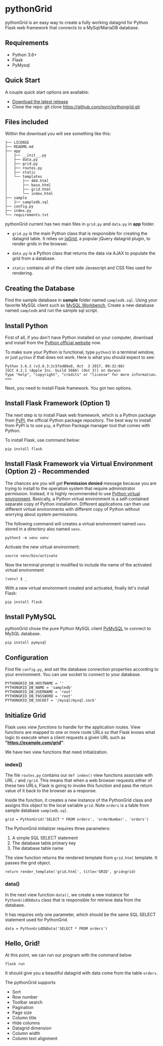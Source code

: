 # pythonGrid

pythonGrid is an easy way to create a fully working datagrid for Python Flask web framework that connects to a MySql/MariaDB database.

## Requirements

* Python 3.6+
* Flask
* PyMysql

## Quick Start

A couple quick start options are available:

* [Download the latest release](https://github.com/pycr/pythongrid/archive/master.zip)
* Clone the repo: git clone https://github.com/pycr/pythongrid.git

## Files included

Within the download you will see something like this:

    ├── LICENSE
    ├── README.md
    ├── app
    │   ├── __init__.py
    │   ├── data.py
    │   ├── grid.py
    │   ├── routes.py
    │   ├── static
    │   └── templates
    │       ├── 404.html
    │       ├── base.html
    │       ├── grid.html
    │       └── index.html
    ├── sample
    │   ├── sampledb.sql
    ├── config.py
    ├── index.py
    └── requirements.txt

pythonGrid current has two main files in `grid.py` and `data.py` in **app** folder.

* `grid.py` is the main Python class that is responsible for creating the datagrid table. It relies on [jqGrid](https://free-jqgrid.github.io/getting-started/index.html), a popular jQuery datagrid plugin, to render grids in the browser. 

* `data.py` is a Python class that returns the data via AJAX to populate the grid from a database.

* `static` contains all of the client side Javascript and CSS files used for rendering.

## Creating the Database

Find the sample database in **sample** folder named `sampledb.sql`. Using your favorite MySQL client such as [MySQL Workbench](https://dev.mysql.com/downloads/workbench/), Create a new database named `sampledb` and run the sample sql script.

## Install Python

First of all, if you don't have Python installed on your computer, download and install from the [Python official website](https://www.python.org/downloads/) now.

To make sure your Python is functional, type `python3` in a terminal window, or just `python` if that does not work. Here is what you should expect to see:

    Python 3.6.3 (v3.6.3:2c5fed86e0, Oct  3 2017, 00:32:08)
    [GCC 4.2.1 (Apple Inc. build 5666) (dot 3)] on darwin
    Type "help", "copyright", "credits" or "license" for more information.
    >>>

Next, you need to install Flask framework. You got two options.

## Install Flask Framework (Option 1)

The next step is to install Flask web framework, which is a Python package from [PyPI](https://pypi.org/), the official Python package repository. The best way to install from PyPI is to use `pip`, a Python Package manager tool that comes with Python. 

To install Flask, use command below:

    pip install flask

## Install Flask Framework via Virtual Environment (Option 2) - Recommended

The chances are you will get **Permission denied** message because you are trying to install to the operation system that require administrator permission. Instead, it is highly recommended to use [Python virtual environment](https://docs.python.org/3/tutorial/venv.html). Basically, a Python virtual environment is a self-contained separate copy of Python installation. Different applications can then use different virtual environments with different copy of Python without worrying about system permissions.

The following command will creates a virtual environment named `venv` stored in a directory also named `venv`.

    python3 -m venv venv

Activate the new virtual environment:

    source venv/bin/activate

Now the terminal prompt is modified to include the name of the activated virtual environment

    (venv) $ _

With a new virtual environment created and activated, finally let's install Flask:

    pip install flask

## Install PyMySQL

pythonGrid chose the pure Python MySQL client [PyMySQL](https://github.com/PyMySQL/PyMySQL) to connect to MySQL database.

    pip install pymysql

## Configuration

Find file `config.py`, and set the database connection properties according to your environment. You can use socket to connect to your database. 

    PYTHONGRID_DB_HOSTNAME = ''
    PYTHONGRID_DB_NAME = 'sampledb'
    PYTHONGRID_DB_USERNAME = 'root'
    PYTHONGRID_DB_PASSWORD = 'root'
    PYTHONGRID_DB_SOCKET = '/mysql/mysql.sock'

## Initialize Grid

Flask uses *view functions* to handle for the application routes. View functions are mapped to one or more route URLs so that Flask knows what logic to execute when a client requests a given URL such as **"https://example.com/grid"**.

We have two view functions that need initialization.

### index()

The file `routes.py` contains our `def index()` view functions associate with URL `/` and `/grid`. This means that when a web browser requests either of these two URLs, Flask is going to invoke this function and pass the return value of it back to the browser as a response.

Inside the function, it creates a new instance of the PythonGrid class and assigns this object to the local variable `grid`. Note `orders` is a table from sample database `sampledb.sql`.

    grid = PythonGrid('SELECT * FROM orders', 'orderNumber', 'orders')

The PythonGrid initializer requires three parameters:

1. A simple SQL SELECT statement
2. The database table primary key
3. The database table name

The view function returns the rendered template from `grid.html` template. It passes the grid object.

    return render_template('grid.html', title='GRID', grid=grid)

### data()

In the next view function `data()`, we create a new instance for `PythonGridDbData` class that is responsible for retrieve data from the database.

It has requires only one parameter, which should be the same SQL SELECT statement used for PythonGrid.

    data = PythonGridDbData('SELECT * FROM orders')

## Hello, Grid!

At this point, we can run our program with the command below

    flask run

It should give you a beautiful datagrid with data come from the table `orders`. 

The pythonGrid supports

* Sort
* Row number
* Toolbar search
* Pagination
* Page size
* Column title
* Hide columns
* Datagrid dimension
* Column width
* Column text alignment